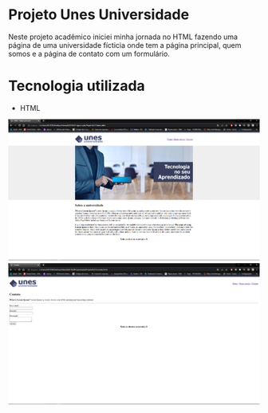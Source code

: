 # Projeto Unes Universidade

Neste projeto acadêmico iniciei minha jornada no HTML fazendo uma página de uma universidade fícticia onde tem 
a página principal, quem somos e a página de contato com um formulário.

# Tecnologia utilizada
 - HTML

<img src="https://github.com/VictorMameluk/Projeto_HTML1/blob/main/assets/unes1.png">
<img src="https://github.com/VictorMameluk/Projeto_HTML1/blob/main/assets/unes3.png">
 
 
